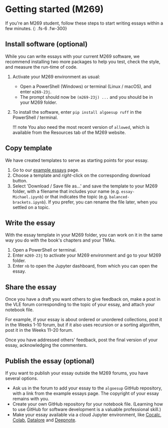 # Getting started (M269)

If you're an M269 student, follow these steps to start writing essays within a few minutes.
{: .fs-6 .fw-300}

## Install software (optional)

While you can write essays with your current M269 software,
we recommend installing two more packages to help you
test, check the style, and measure the run-time of code.

1. Activate your M269 environment as usual:
    - Open a PowerShell (Windows) or terminal (Linux / macOS), and enter `m269-23j`.
    - The prompt should now be `(m269-23j) ...` and you should be in your M269 folder.
2. To install the software, enter `pip install algoesup ruff` in the PowerShell / terminal.

    !!! note
        You also need the most recent version of `allowed`, which is available
        from the Resources tab of the M269 website.

## Copy template

We have created templates to serve as starting points for your essay.

1. Go to our [example essays](example-essays.md) page.
2. Choose a template and _right_-click on the corresponding download button.
3. Select 'Download / Save file as...' and save the template to your M269 folder,
   with a filename that includes your name (e.g. `essay-Michael.ipynb`)
   or that indicates the topic (e.g. `balanced-brackets.ipynb`).
   If you prefer, you can rename the file later, when you settled on a topic.

## Write the essay

With the essay template in your M269 folder, you can work on it in the same way
you do with the book's chapters and your TMAs.

1. Open a PowerShell or terminal.
2. Enter `m269-23j` to activate your M269 environment and go to your M269 folder.
3. Enter `nb` to open the Jupyter dashboard, from which you can open the essay.

## Share the essay

Once you have a draft you want others to give feedback on,
make a post in the VLE forum corresponding to the topic of your essay,
and attach your notebook file.

For example, if your essay is about ordered or unordered collections,
post it in the Weeks 1-10 forum, but if it also uses recursion or a sorting algorithm,
post it in the Weeks 11–20 forum.

Once you have addressed others' feedback, post the final version of your essay,
acknowledging the commenters.

## Publish the essay (optional)

If you want to publish your essay outside the M269 forums, you have several options.

- Ask us in the forum to add your essay to the `algoesup` GitHub repository,
  with a link from the example essays page. The copyright of your essay remains with you.
- Create your own GitHub repository for your notebook file.
  (Learning how to use GitHub for software development is a valuable professional skill.)
- Make your essay available via a cloud Jupyter environment, like
  [Cocalc](https://cocalc.com), [Colab](https://colab.research.google.com),
  [Datalore](https://datalore.jetbrains.com) and [Deepnote](https://deepnote.com).
